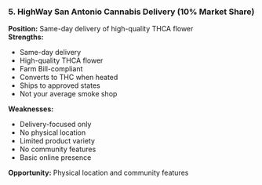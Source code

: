 ### 5. HighWay San Antonio Cannabis Delivery (10% Market Share)
**Position:** Same-day delivery of high-quality THCA flower  
**Strengths:**
- Same-day delivery
- High-quality THCA flower
- Farm Bill-compliant
- Converts to THC when heated
- Ships to approved states
- Not your average smoke shop

**Weaknesses:**
- Delivery-focused only
- No physical location
- Limited product variety
- No community features
- Basic online presence

**Opportunity:** Physical location and community features
